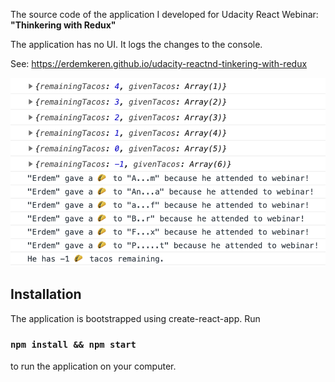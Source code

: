 The source code of the application I developed for Udacity React Webinar: **"Thinkering with Redux"**

The application has no UI. It logs the changes to the console.

See: https://erdemkeren.github.io/udacity-reactnd-tinkering-with-redux

![App screenshot](screenshot.png?raw=true "Screenshot")


## Installation

The application is bootstrapped using create-react-app. Run 

### `npm install && npm start`

to run the application on your computer.
